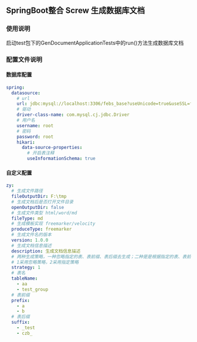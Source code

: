 ## SpringBoot整合 Screw 生成数据库文档

### 使用说明

启动test包下的GenDocumentApplicationTests中的run()方法生成数据库文档

### 配置文件说明

#### 数据库配置

```yaml
spring:
  datasource:
    # url
    url: jdbc:mysql://localhost:3306/febs_base?useUnicode=true&useSSL=false&characterEncoding=utf8&serverTimezone=GMT%2b8
    # 驱动
    driver-class-name: com.mysql.cj.jdbc.Driver
    # 用户名
    username: root
    # 密码
    password: root
    hikari:
      data-source-properties:
        # 开启表注释
        useInformationSchema: true
```

#### 自定义配置

```yaml
zy:
  # 生成文件路径
  fileOutputDir: F:\tmp
  # 生成文档后是否打开文件目录
  openOutputDir: false
  # 生成文件类型 html/word/md
  fileType: md
  # 生成模板实现 freemarker/velocity
  produceType: freemarker
  # 生成文件名的版本
  version: 1.0.0
  # 生成文档信息描述
  description: 生成文档信息描述
  # 两种生成策略，一种忽略指定的表、表前缀、表后缀去生成；二种是是根据指定的表、表前缀、表后缀去生成.
  # 1采用忽略策略，2采用指定策略
  strategy: 1
  # 表名
  tableName:
    - aa
    - test_group
  # 表前缀
  prefix:
    - a
    - b
  # 表后缀
  suffix:
    - _test
    - czb_
```